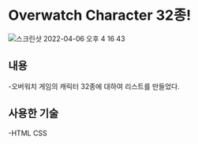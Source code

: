 # Overwatch Character 32종!

![스크린샷 2022-04-06 오후 4 16 43](https://user-images.githubusercontent.com/102017296/161917389-250a7f49-b287-4e58-86a1-f697073a8a6e.png)

## 내용

-오버워치 게임의 캐릭터 32종에 대하여 리스트를 만들었다.

## 사용한 기술

-HTML CSS
